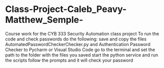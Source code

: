 # Class-Project-Caleb_Peavy-Matthew_Semple-
Course work for the CYB 333 Security Automation class project
To run the code and check passwords do the following:
save and copy the files AutomatedPasswordCheckerChecker.py and Authentication Password Checker to Pycharm or Visual Studio Code
go to the terminal and set the path to the folder with the files you saved
start the python service and run the scripts
follow the prompts and it will check your password

